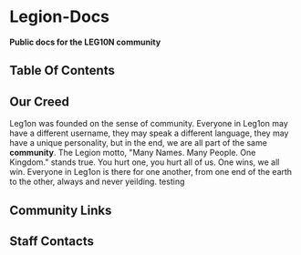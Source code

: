 # Legion-Docs
**Public docs for the LEG10N community**

## Table Of Contents

## Our Creed
Leg1on was founded on the sense of community. Everyone in Leg1on may have a different username, they may speak a different language, they may have a unique personality, but in the end, we are all part of the same **community**. The Legion motto, "Many Names. Many People. One Kingdom." stands true. You hurt one, you hurt all of us. One wins, we all win. Everyone in Leg1on is there for one another, from one end of the earth to the other, always and never yeilding. testing
## Community Links

## Staff Contacts
